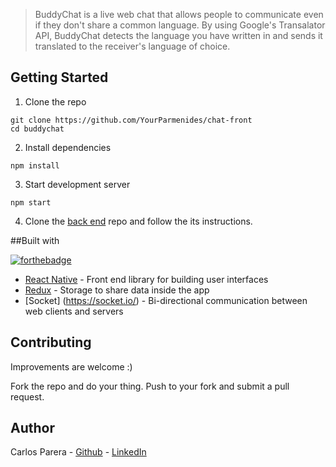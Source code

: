 

>BuddyChat is a live web chat that allows people to communicate even if they don't share a common language. By using Google's Transalator API, BuddyChat detects the language you have written in and sends it translated to the receiver's language of choice.

## Getting Started

1. Clone the repo

```
git clone https://github.com/YourParmenides/chat-front
cd buddychat
```

2. Install dependencies

```
npm install
```

3. Start development server
```
npm start
```
4. Clone the <a href='https://github.com/YourParmenides/chat-back'>back end</a> repo and follow the its instructions.

##Built with

[![forthebadge](https://forthebadge.com/images/badges/made-with-go.svg)](https://forthebadge.com)
* [React Native](https://facebook.github.io/react-native) - Front end library for building user interfaces
* [Redux](https://redux.js.org) - Storage to share data inside the app
* [Socket] (https://socket.io/) - Bi-directional communication between web clients and servers

## Contributing

Improvements are welcome :)

Fork the repo and do your thing. Push to your fork and submit a pull request.


## Author

Carlos Parera - [Github](https://github.com/YourParmenides) - [LinkedIn](https://www.linkedin.com/in/carlos-parera-alvarez-844ba3123/)



